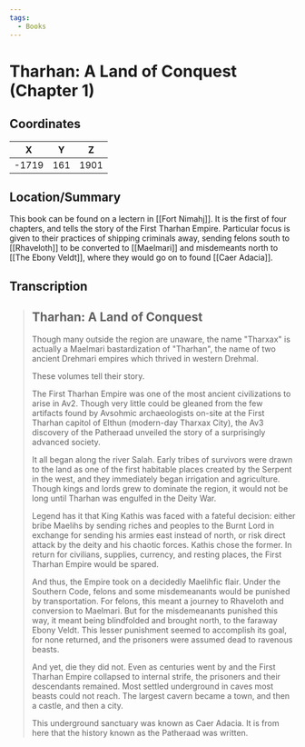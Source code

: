 ```yaml
---
tags:
  - Books
---
```


# Tharhan: A Land of Conquest (Chapter 1)

## Coordinates
| **X** | **Y** | **Z** |
| :---: | :---: | :---: |
| -1719 |  161  | 1901  |

## Location/Summary
This book can be found on a lectern in [[Fort Nimahj]]. It is the first of four chapters, and tells the story of the First Tharhan Empire. Particular focus is given to their practices of shipping criminals away, sending felons south to [[Rhaveloth]] to be converted to [[Maelmari]] and misdemeants north to [[The Ebony Veldt]], where they would go on to found [[Caer Adacia]].

## Transcription
> Tharhan: A Land of Conquest
> -------------------
> Though many outside the region are unaware, the name "Tharxax" is actually a Maelmari bastardization of "Tharhan", the name of two ancient Drehmari empires which thrived in western Drehmal.
>
> These volumes tell their story.
>
> The First Tharhan Empire was one of the most ancient civilizations to arise in Av2. Though very little could be gleaned from the few artifacts found by Avsohmic archaeologists on-site at the First Tharhan capitol of Elthun (modern-day Tharxax City), the Av3 discovery of the Patheraad unveiled the story of a surprisingly advanced society.
>
> It all began along the river Salah. Early tribes of survivors were drawn to the land as one of the first habitable places created by the Serpent in the west, and they immediately began irrigation and agriculture. Though kings and lords grew to dominate the region, it would not be long until Tharhan was engulfed in the Deity War.
>
> Legend has it that King Kathis was faced with a fateful decision: either bribe Maelihs by sending riches and peoples to the Burnt Lord in exchange for sending his armies east instead of north, or risk direct attack by the deity and his chaotic forces. Kathis chose the former. In return for civilians, supplies, currency, and resting places, the First Tharhan Empire would be spared.
>
> And thus, the Empire took on a decidedly Maelihfic flair. Under the Southern Code, felons and some misdemeanants would be punished by transportation. For felons, this meant a journey to Rhaveloth and conversion to Maelmari. But for the misdemeanants punished this way, it meant being blindfolded and brought north, to the faraway Ebony Veldt. This lesser punishment seemed to accomplish its goal, for none returned, and the prisoners were assumed dead to ravenous beasts.
>
> And yet, die they did not. Even as centuries went by and the First Tharhan Empire collapsed to internal strife, the prisoners and their descendants remained. Most settled underground in caves most beasts could not reach. The largest cavern became a town, and then a castle, and then a city.
>
> This underground sanctuary was known as Caer Adacia. It is from here that the history known as the Patheraad was written.


